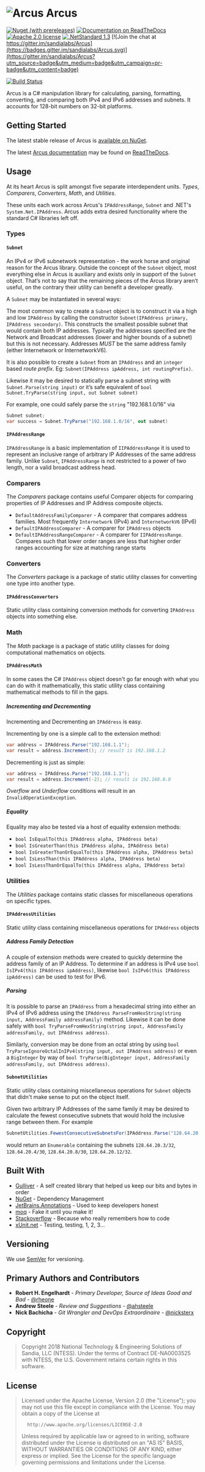 # ![Arcus](src/Arcus/icon.png) Arcus

[![Nuget (with prereleases)](https://img.shields.io/nuget/vpre/Arcus?logo=nuget)](https://www.nuget.org/packages/Arcus/)
[![Documentation on ReadTheDocs](https://img.shields.io/badge/Read%20the%20Docs-Arcus-lightgrey?logo=read%20the%20docs)](https://arcus.readthedocs.io)
[![Apache 2.0 license](https://img.shields.io/github/license/sandialabs/arcus)](https://github.com/sandialabs/Arcus/blob/master/LICENSE)
[![.NetStandard 1.3](https://img.shields.io/badge/targets-.NETStandard%201.3-blueviolet)](https://docs.microsoft.com/en-us/dotnet/standard/net-standard)
[![Join the chat at https://gitter.im/sandialabs/Arcus](https://badges.gitter.im/sandialabs/Arcus.svg)](https://gitter.im/sandialabs/Arcus?utm_source=badge&utm_medium=badge&utm_campaign=pr-badge&utm_content=badge)

[![Build Status](https://dev.azure.com/sandianationallabs/Arcus/_apis/build/status/sandialabs.Arcus?branchName=master)](https://dev.azure.com/sandianationallabs/Arcus/_build/latest?definitionId=2&branchName=master)

Arcus is a C# manipulation library for calculating, parsing, formatting, converting, and comparing both IPv4 and IPv6 addresses and subnets. It accounts for 128-bit numbers on 32-bit platforms.

## Getting Started

The latest stable release of Arcus is [available on NuGet](https://www.nuget.org/packages/Arcus/).

The latest [Arcus documentation](https://arcus.readthedocs.io/en/latest/) may be found on [ReadTheDocs](https://arcus.readthedocs.io/en/latest/).

## Usage

At its heart Arcus is split amongst five separate interdependent units. _Types_, _Comparers_, _Converters_, _Math_, and _Utilities_.

These units each work across Arcus's `IPAddressRange`, `Subnet` and .NET's `System.Net.IPAddress`. Arcus adds extra desired functionality where the standard C# libraries left off.

### Types

#### `Subnet`

An IPv4 or IPv6 subnetwork representation - the work horse and original reason for the Arcus library. Outside the concept of the `Subnet` object, most everything else in Arcus is auxiliary and exists only in support of the `Subnet` object. That’s not to say that the remaining pieces of the Arcus library aren’t useful, on the contrary their utility can benefit a developer greatly.

A `Subnet` may be instantiated in several ways:

The most common way to create a `Subnet` object is to construct it via a high and low `IPAddress` by calling the constructor `Subnet(IPAddress primary, IPAddress secondary)`. This constructs the smallest possible subnet that would contain both IP addresses. Typically the addresses specified are the Network and Broadcast addresses (lower and higher bounds of a subnet) but this is not necessary. Addresses _MUST_ be the same address family (either Internetwork or InternetworkV6).

It is also possible to create a `Subnet` from an `IPAddress` and an `integer` based _route prefix_. Eg: `Subnet(IPAddress ipAddress, int routingPrefix)`.

Likewise it may be desired to statically parse a subnet string with `Subnet.Parse(string input)` or it’s safe equivalent of `bool Subnet.TryParse(string input, out Subnet subnet)`

For example, one could safely parse the `string` "192.168.1.0/16" via

```c#
Subnet subnet;
var success = Subnet.TryParse("192.168.1.0/16", out subnet)
```

#### `IPAddressRange`

`IPAddressRange` is a basic implementation of `IIPAddressRange` it is used to represent an inclusive range of arbitrary IP Addresses of the same address family. Unlike `Subnet`, `IPAddressRange` is not restricted to a power of two length, nor a valid broadcast address head.

### Comparers

The _Comparers_ package contains useful Comparer objects for comparing properties of IP Addresses and IP Address composite objects.

-  `DefaultAddressFamilyComparer` - A comparer that compares address families. Most frequently `Internetwork` (IPv4) and `InternetworkV6` (IPv6)
-  `DefaultIPAddressComparer` - A comparer for `IPAddress` objects
-  `DefaultIPAddressRangeComparer` - A comparer for `IIPAddressRange`. Compares such that lower order ranges are less that higher order ranges accounting for size at matching range starts

### Converters

The _Converters_ package is a package of static utility classes for converting one type into another type.

#### `IPAddressConverters`

Static utility class containing conversion methods for converting `IPAddress` objects into something else.

### Math

The _Math_ package is a package of static utility classes for doing computational mathematics on objects.

#### `IPAddressMath`

In some cases the C# `IPAddress` object doesn't go far enough with what you can do with it mathematically, this static utility class containing mathematical methods to fill in the gaps.

##### Incrementing and Decrementing

Incrementing and Decrementing an `IPAddress` is easy.

Incrementing by one is a simple call to the extension method:

```c#
var address = IPAddress.Parse("192.168.1.1");
var result = address.Increment(); // result is 192.168.1.2
```

Decrementing is just as simple:

```c#
var address = IPAddress.Parse("192.168.1.1");
var result = address.Increment(-2); // result is 192.168.0.0
```

_Overflow_ and _Underflow_ conditions will result in an `InvalidOperationException`.

##### Equality

Equality may also be tested via a host of equality extension methods:

-  `bool IsEqualTo(this IPAddress alpha, IPAddress beta)`
-  `bool IsGreaterThan(this IPAddress alpha, IPAddress beta)`
-  `bool IsGreaterThanOrEqualTo(this IPAddress alpha, IPAddress beta)`
-  `bool IsLessThan(this IPAddress alpha, IPAddress beta)`
-  `bool IsLessThanOrEqualTo(this IPAddress alpha, IPAddress beta)`

### Utilities

The _Utilities_ package contains static classes for miscellaneous operations on specific types.

#### `IPAddressUtilities`

Static utility class containing miscellaneous operations for `IPAddress` objects

##### Address Family Detection

A couple of extension methods were created to quickly determine the address family of an IP Address. To determine if an address is IPv4 use `bool IsIPv4(this IPAddress ipAddress)`, likewise `bool IsIPv6(this IPAddress ipAddress)` can be used to test for IPv6.

##### Parsing

It is possible to parse an `IPAddress` from a hexadecimal string into either an IPv4 of IPv6 address using the `IPAddress ParseFromHexString(string input, AddressFamily addressFamily)` method. Likewise it can be done safely with `bool TryParseFromHexString(string input, AddressFamily addressFamily, out IPAddress address)`.

Similarly, conversion may be done from an octal string by using `bool TryParseIgnoreOctalInIPv4(string input, out IPAddress address)` or even a `BigInteger` by way of `bool TryParse(BigInteger input, AddressFamily addressFamily, out IPAddress address)`.

#### `SubnetUtilities`

Static utility class containing miscellaneous operations for `Subnet` objects that didn't make sense to put on the object itself.

Given two arbitrary IP Addresses of the same family it may be desired to calculate the fewest consecutive subnets that would hold the inclusive range between them. For example

```c#
SubnetUtilities.FewestConsecutiveSubnetsFor(IPAddress.Parse("128.64.20.3"), IPAddress.Parse("128.64.20.12"))
```

would return an `Enumerable` containing the subnets `128.64.20.3/32`, `128.64.20.4/30`, `128.64.20.8/30`, `128.64.20.12/32`.

## Built With

-  [Gulliver](https://github.com/sandialabs/gulliver) - A self created library that helped us keep our bits and bytes in order
-  [NuGet](https://www.nuget.org/) - Dependency Management
-  [JetBrains.Annotations](https://www.jetbrains.com/help/resharper/10.0/Code_Analysis__Code_Annotations.html) - Used to keep developers honest
-  [moq](https://github.com/moq/moq4/wiki) - Fake it until you make it!
-  [Stackoverflow](https://stackoverflow.com/) - Because who really remembers how to code
-  [xUnit.net](https://xunit.net/) - Testing, testing, 1, 2, 3...

## Versioning

We use [SemVer](http://semver.org/) for versioning.

## Primary Authors and Contributors

-  **Robert H. Engelhardt** - _Primary Developer, Source of Ideas Good and Bad_ - [@rheone](https://twitter.com/rheone)
-  **Andrew Steele** - _Review and Suggestions_ - [@ahsteele](https://twitter.com/ahsteele)
-  **Nick Bachicha** - _Git Wrangler and DevOps Extraordinaire_ - [@nicksterx](https://twitter.com/nicksterx)

## Copyright

> Copyright 2018 National Technology & Engineering Solutions of Sandia, LLC (NTESS). Under the terms of Contract DE-NA0003525 with NTESS, the U.S. Government retains certain rights in this software.

## License

> Licensed under the Apache License, Version 2.0 (the "License");
> you may not use this file except in compliance with the License.
> You may obtain a copy of the License at
>
>       http://www.apache.org/licenses/LICENSE-2.0
>
> Unless required by applicable law or agreed to in writing, software
> distributed under the License is distributed on an "AS IS" BASIS,
> WITHOUT WARRANTIES OR CONDITIONS OF ANY KIND, either express or implied.
> See the License for the specific language governing permissions and
> limitations under the License.
